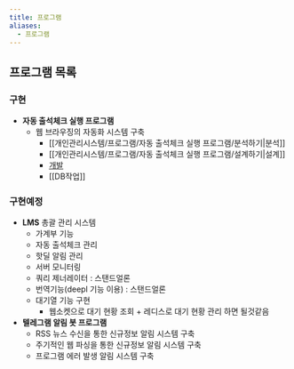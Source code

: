 ```yaml
---
title: 프로그램
aliases:
  - 프로그램
---
```

## 프로그램 목록
### 구현
- **자동 출석체크 실행 프로그램**  
	- 웹 브라우징의 자동화 시스템 구축
		- [[개인관리시스템/프로그램/자동 출석체크 실행 프로그램/분석하기|분석]]
		- [[개인관리시스템/프로그램/자동 출석체크 실행 프로그램/설계하기|설계]]
		- [개발](https://github.com/freerer2/attendance_app)
		- [[DB작업]]
	
### 구현예정
- **LMS**  총괄 관리 시스템
	- 가계부 기능
	- 자동 출석체크 관리
	- 핫딜 알림 관리
	- 서버 모니터링
	- 쿼리 제너레이터 : 스탠드얼론
	- 번역기능(deepl 기능 이용) : 스탠드얼론
	- 대기열 기능 구현
		- 웹소켓으로 대기 현황 조회 + 레디스로 대기 현황 관리 하면 될것같음
- **텔레그램 알림 봇 프로그램**  
	- RSS 뉴스 수신을 통한 신규정보 알림 시스템 구축
	- 주기적인 웹 파싱을 통한 신규정보 알림 시스템 구축
	- 프로그램 에러 발생 알림 시스템 구축